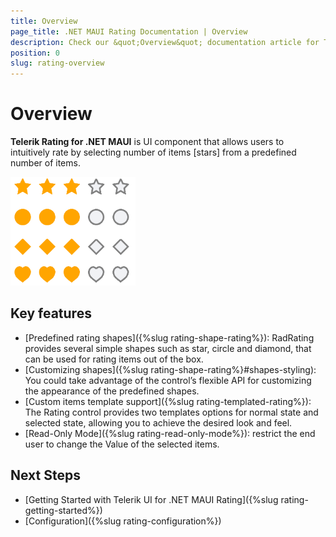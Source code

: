 ```yaml
---
title: Overview
page_title: .NET MAUI Rating Documentation | Overview
description: Check our &quot;Overview&quot; documentation article for Telerik Rating for .NET MAUI.
position: 0
slug: rating-overview
---
```


# Overview

**Telerik Rating for .NET MAUI** is UI component that allows users to intuitively rate by selecting number of items [stars] from a predefined number of items.

![RatingOverview](images/rating-overview.png)

## Key features

* [Predefined rating shapes]({%slug rating-shape-rating%}): RadRating provides several simple shapes such as star, circle and diamond, that can be used for rating items out of the box.
* [Customizing shapes]({%slug rating-shape-rating%}#shapes-styling): You could take advantage of the control’s flexible API for customizing the appearance of the predefined shapes.
* [Custom items template support]({%slug rating-templated-rating%}): The Rating control provides two templates options for normal state and selected state, allowing you to achieve the desired look and feel.
* [Read-Only Mode]({%slug rating-read-only-mode%}): restrict the end user to change the Value of the selected items. 

## Next Steps

- [Getting Started with Telerik UI for .NET MAUI Rating]({%slug rating-getting-started%})
- [Configuration]({%slug rating-configuration%})
